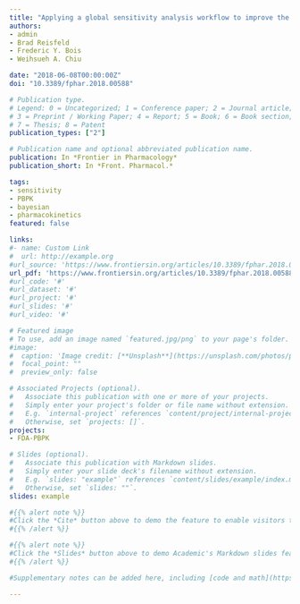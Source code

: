 ```yaml
---
title: "Applying a global sensitivity analysis workflow to improve the computational efficiencies in physiologically-based pharmacokinetic modeling"
authors:
- admin
- Brad Reisfeld
- Frederic Y. Bois
- Weihsueh A. Chiu

date: "2018-06-08T00:00:00Z"
doi: "10.3389/fphar.2018.00588"

# Publication type.
# Legend: 0 = Uncategorized; 1 = Conference paper; 2 = Journal article;
# 3 = Preprint / Working Paper; 4 = Report; 5 = Book; 6 = Book section;
# 7 = Thesis; 8 = Patent
publication_types: ["2"]

# Publication name and optional abbreviated publication name.
publication: In *Frontier in Pharmacology*
publication_short: In *Front. Pharmacol.*

tags:
- sensitivity
- PBPK
- bayesian
- pharmacokinetics
featured: false

links:
#- name: Custom Link
#  url: http://example.org
#url_source: 'https://www.frontiersin.org/articles/10.3389/fphar.2018.00588/full'
url_pdf: 'https://www.frontiersin.org/articles/10.3389/fphar.2018.00588/pdf'
#url_code: '#'
#url_dataset: '#'
#url_project: '#'
#url_slides: '#'
#url_video: '#'

# Featured image
# To use, add an image named `featured.jpg/png` to your page's folder. 
#image:
#  caption: 'Image credit: [**Unsplash**](https://unsplash.com/photos/pLCdAaMFLTE)'
#  focal_point: ""
#  preview_only: false

# Associated Projects (optional).
#   Associate this publication with one or more of your projects.
#   Simply enter your project's folder or file name without extension.
#   E.g. `internal-project` references `content/project/internal-project/index.md`.
#   Otherwise, set `projects: []`.
projects:
- FDA-PBPK

# Slides (optional).
#   Associate this publication with Markdown slides.
#   Simply enter your slide deck's filename without extension.
#   E.g. `slides: "example"` references `content/slides/example/index.md`.
#   Otherwise, set `slides: ""`.
slides: example

#{{% alert note %}}
#Click the *Cite* button above to demo the feature to enable visitors to import publication metadata into their reference management software.
#{{% /alert %}}

#{{% alert note %}}
#Click the *Slides* button above to demo Academic's Markdown slides feature.
#{{% /alert %}}

#Supplementary notes can be added here, including [code and math](https://sourcethemes.com/academic/docs/writing-markdown-latex/).

---
```

